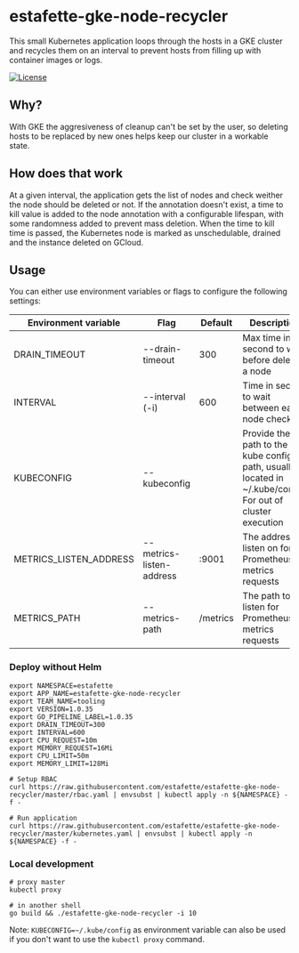 # estafette-gke-node-recycler

This small Kubernetes application loops through the hosts in a GKE cluster and recycles them on an interval to prevent hosts from filling up with container images or logs.

[![License](https://img.shields.io/github/license/estafette/estafette-gke-node-recycler.svg)](https://github.com/estafette/estafette-gke-node-recycler/blob/master/LICENSE)


## Why?

With GKE the aggresiveness of cleanup can't be set by the user, so deleting hosts to be replaced by new ones helps keep our cluster in a workable state.

## How does that work

At a given interval, the application gets the list of nodes and check weither the node should be deleted or not. If the annotation doesn't exist, a time to kill value is added to the node annotation with a configurable lifespan, with some randomness added to prevent mass deletion.
When the time to kill time is passed, the Kubernetes node is marked as unschedulable, drained and the instance deleted on GCloud.


## Usage

You can either use environment variables or flags to configure the following settings:

| Environment variable   | Flag                     | Default  | Description
| ---------------------- | ------------------------ | -------- | -----------------------------------------------------------------
| DRAIN_TIMEOUT          | --drain-timeout          | 300      | Max time in second to wait before deleting a node
| INTERVAL               | --interval (-i)          | 600      | Time in second to wait between each node check
| KUBECONFIG             | --kubeconfig             |          | Provide the path to the kube config path, usually located in ~/.kube/config. For out of cluster execution
| METRICS_LISTEN_ADDRESS | --metrics-listen-address | :9001    | The address to listen on for Prometheus metrics requests
| METRICS_PATH           | --metrics-path           | /metrics | The path to listen for Prometheus metrics requests

### Deploy without Helm

```
export NAMESPACE=estafette
export APP_NAME=estafette-gke-node-recycler
export TEAM_NAME=tooling
export VERSION=1.0.35
export GO_PIPELINE_LABEL=1.0.35
export DRAIN_TIMEOUT=300
export INTERVAL=600
export CPU_REQUEST=10m
export MEMORY_REQUEST=16Mi
export CPU_LIMIT=50m
export MEMORY_LIMIT=128Mi

# Setup RBAC
curl https://raw.githubusercontent.com/estafette/estafette-gke-node-recycler/master/rbac.yaml | envsubst | kubectl apply -n ${NAMESPACE} -f -

# Run application
curl https://raw.githubusercontent.com/estafette/estafette-gke-node-recycler/master/kubernetes.yaml | envsubst | kubectl apply -n ${NAMESPACE} -f -
```

### Local development

```
# proxy master
kubectl proxy

# in another shell
go build && ./estafette-gke-node-recycler -i 10
```

Note: `KUBECONFIG=~/.kube/config` as environment variable can also be used if you don't want to use the `kubectl proxy`
command.
